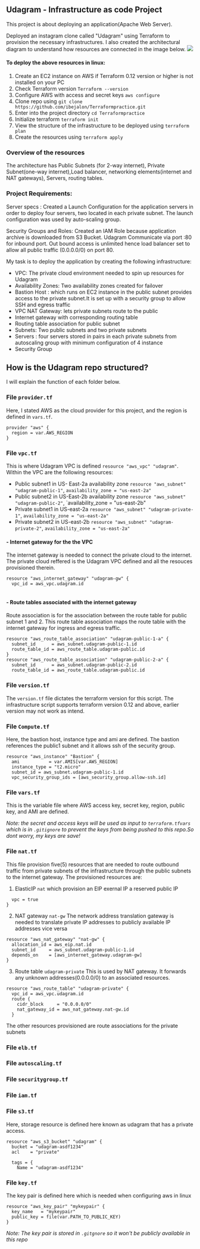 **Udagram - Infrastructure as code Project**
---

This project is about deploying an application(Apache Web Server).

Deployed an instagram clone called "Udagram" using Terraform to provision the necessary infrastructures. I also created the architectural diagram to understand how resources are connected in the image below.
![](https://github.com/ibejalon/Terraformpractice/blob/master/Udagram/images/Udagram_architecture.jpeg)

#### To deploy the above resources in linux:
1. Create an EC2 instance on AWS if Terraform 0.12 version or higher is not installed on your PC
2. Check Terraform version `Terraform --version`
3. Configure AWS with access and secret keys `aws configure`
4. Clone repo using `git clone https://github.com/ibejalon/Terraformpractice.git`
5. Enter into the project directory `cd Terraformpractice`
6. Initialize terraform `terraform init`
7. View the structure of the infrastructure to be deployed using `terraform plan`
8. Create the resources using `terraform apply`

### Overview of the resources
The architecture has Public Subnets (for 2-way internet), Private Subnet(one-way internet),Load balancer, networking elements(internet and NAT gateways), Servers, routing tables.

### Project Requirements:

Server specs : Created a Launch Configuration for the application servers in order to deploy four servers, two located in each private subnet. The launch configuration was used by auto-scaling group.

Security Groups and Roles: Created an IAM Role because application archive is downloaded from S3 Bucket. Udagram Communicate via port :80 for inbound port. Out bound access is unlimited hence load balancer set to allow all public traffic (0.0.0.0/0) on port 80. 

My task is to deploy the application by creating the following  infrastructure:

- VPC: The private cloud environment needed to spin up resources for Udagram
- Availability Zones: Two availability zones created for failover
- Bastion Host : which runs on EC2 instance in the public subnet provides access to the private subnet.It is set up with a security group to allow SSH and egress traffic
- VPC NAT Gateway: lets private subnets route to the public
- Internet gateway with corresponding routing table
- Routing table association for public subnet
- Subnets: Two public subnets and two private subnets
- Servers : four servers stored in pairs in each private subnets from autoscaling group with minimum configuration of 4 instance
- Security Group 

## How is the Udagram repo structured?
I will explain the function of each folder below.

### File `provider.tf`
Here, I stated AWS as the cloud provider for this project, and the region is defined in `vars.tf`.
```
provider "aws" {
  region = var.AWS_REGION
}
```

### File `vpc.tf`
This is where Udagram VPC is defined `resource "aws_vpc" "udagram"`.
Within the VPC are the following resources:
- Public subnet1 in US- East-2a availability zone
 ```resource "aws_subnet" "udagram-public-1"```, `availability_zone = "us-east-2a"`
- Public subnet2 in US-East-2b availability zone 
```resource "aws_subnet" "udagram-public-2"```, `availability_zone = "us-east-2b"
- Private subnet1 in US-east-2a 
`resource "aws_subnet" "udagram-private-1"`, `availability_zone = "us-east-2a"`
- Private subnet2 in US-east-2b 
`resource "aws_subnet" "udagram-private-2"`, `availability_zone = "us-east-2a"`
#### - Internet gateway for the the VPC
The internet gateway is needed to connect the private cloud to the internet. The private cloud reffered is the Udagram VPC defined and all the resouces provisioned therein.
```
resource "aws_internet_gateway" "udagram-gw" {
  vpc_id = aws_vpc.udagram.id
  
  ```
####  - Route tables associated with the internet gateway
Route association is for the association between the route table for public subnet 1 and 2. This route table association maps the route table with the internet gateway for ingress and egress traffic.
```
resource "aws_route_table_association" "udagram-public-1-a" {
  subnet_id      = aws_subnet.udagram-public-1.id
  route_table_id = aws_route_table.udagram-public.id
}
resource "aws_route_table_association" "udagram-public-2-a" {
  subnet_id      = aws_subnet.udagram-public-2.id
  route_table_id = aws_route_table.udagram-public.id
```
### File `version.tf`
The `version.tf` file dictates the terraform version for this script. The infrastructure script supports terraform version 0.12 and above, earlier version may not work as intend.


### File `Compute.tf`
Here, the bastion host, instance type and ami are defined. The bastion references the public1 subnet and it allows ssh of the security group.
```
resource "aws_instance" "Bastion" {
  ami           = var.AMIS[var.AWS_REGION]
  instance_type = "t2.micro"
  subnet_id = aws_subnet.udagram-public-1.id
  vpc_security_group_ids = [aws_security_group.allow-ssh.id]
```
### File `vars.tf`
This is the variable file where AWS access key, secret key, region, public key, and AMI are defined.
 
 *Note: the secret and access keys will be used as input to `terraform.tfvars` which is in `.gitignore` to prevent the keys from being pushed to this repo.So dont worry, my keys are save!*

### File `nat.tf`
This file provision five(5) resources that are needed to route outbound traffic from private subnets of the infrastructure through the public subnets to the internet gateway. The provisioned resources are:
1. ElasticIP  `nat` which provision an EIP exernal IP a reserved public IP 
```resource "aws_eip" "nat" {
  vpc = true
}
```
2. NAT gateway  `nat-gw`
The network address translation gateway is needed to translate private IP addresses to publicly available IP addresses vice versa
```
resource "aws_nat_gateway" "nat-gw" {
  allocation_id = aws_eip.nat.id
  subnet_id     = aws_subnet.udagram-public-1.id
  depends_on    = [aws_internet_gateway.udagram-gw]
}
```
3. Route table `udagram-private`
This is used by NAT gateway. It forwards any unknown addresses(0.0.0.0/0) to an associated resources.
```
resource "aws_route_table" "udagram-private" {
  vpc_id = aws_vpc.udagram.id
  route {
    cidr_block     = "0.0.0.0/0"
    nat_gateway_id = aws_nat_gateway.nat-gw.id
  }
  ```
The other resources provisioned are route associations for the private subnets

### File `elb.tf`

### File `autoscaling.tf`
### File `securitygroup.tf`
### File `iam.tf`

### File `s3.tf`
Here, storage resource is defined here known as udagram that has a private access.
```
resource "aws_s3_bucket" "udagram" {
  bucket = "udagram-asdf1234"
  acl    = "private"

  tags = {
    Name = "udagram-asdf1234"
```

### File `key.tf` 
The key pair is defined here which is needed when configuring aws in linux
```
resource "aws_key_pair" "mykeypair" {
  key_name   = "mykeypair"
  public_key = file(var.PATH_TO_PUBLIC_KEY)
}
```
 *Note: The key pair is stored in `.gitgnore` so it won't be publicly available in this repo*


